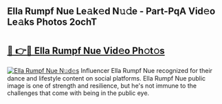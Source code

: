 ## Ella Rumpf Nue Le𝚊k𝚎d N𝚞𝚍e - Part-PqA Vid𝚎o Le𝚊ks Photos 2ochT

# <h2><a href="http://fb8hbk4.evod.top/?m=Ella+Rumpf+Nue">🔗 👉🔴 Ella Rumpf Nue Vid𝚎o Ph𝚘t𝚘s</a></h2>

[![Ella Rumpf Nue N𝚞d𝚎s](https://i.imgur.com/8V9OHl7.gif)](http://fb8hbk4.evod.top/?m=Ella+Rumpf+Nue)
Influencer Ella Rumpf Nue recognized for their dance and lifestyle content on social platforms. Ella Rumpf Nue public image is one of strength and resilience, but he's not immune to the challenges that come with being in the public eye. 
